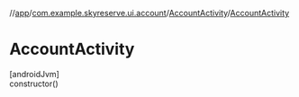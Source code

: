 //[app](../../../index.md)/[com.example.skyreserve.ui.account](../index.md)/[AccountActivity](index.md)/[AccountActivity](-account-activity.md)

# AccountActivity

[androidJvm]\
constructor()
